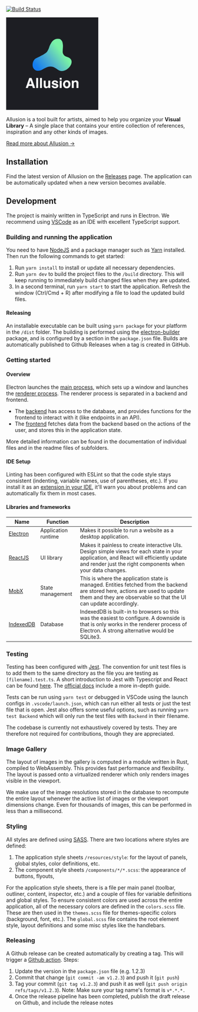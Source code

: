 [![Build Status](https://travis-ci.com/allusion-app/Allusion.svg?token=a7yw4czL1Lye2zty617R&branch=master)](https://travis-ci.com/allusion-app/Allusion)

<img alt="Allusion" src="./resources/images/helpcenter/logo-about-helpcenter-dark.jpg" width="250" />

Allusion is a tool built for artists, aimed to help you organize your **Visual Library** – A single place that contains your entire collection of references, inspiration and any other kinds of images.

[Read more about Allusion →](https://allusion-app.github.io/)

## Installation
Find the latest version of Allusion on the [Releases](https://github.com/allusion-app/Allusion/releases) page.
The application can be automatically updated when a new version becomes available.

## Development

The project is mainly written in TypeScript and runs in Electron. We recommend using
[VSCode](https://code.visualstudio.com/) as an IDE with excellent TypeScript support.

### Building and running the application

You need to have [NodeJS](https://nodejs.org/en/download/) and a package manager such as [Yarn](https://yarnpkg.com/lang/en/docs/install/) installed.
Then run the following commands to get started:

1. Run `yarn install` to install or update all necessary dependencies.
2. Run `yarn dev` to build the project files to the `/build` directory. This will keep running to immediately build changed files when they are updated.
3. In a second terminal, run `yarn start` to start the application. Refresh the window (Ctrl/Cmd + R) after modifying a file to load the updated build files.

#### Releasing

An installable executable can be built using `yarn package` for your platform in the `/dist` folder. The building is performed using the [electron-builder](https://www.electron.build/) package, and is configured by a section in the `package.json` file.
Builds are automatically published to Github Releases when a tag is created in GitHub.

### Getting started

#### Overview

Electron launches the [main process](src/main.ts), which sets up a window and launches the [renderer process](<(src/renderer.tsx)>).
The renderer process is separated in a backend and frontend.

- The [backend](src/backend/Backend.ts) has access to the database, and provides functions for the frontend to interact with it (like endpoints in an API).
- The [frontend](src/frontend/App.tsx) fetches data from the backend based on the actions of the user, and stores this in the application state.

More detailed information can be found in the documentation of individual files and in the readme files of subfolders.

#### IDE Setup

Linting has been configured with ESLint so that the code style stays consistent (indenting, variable names, use of parentheses, etc.).
If you install it as an [extension in your IDE](https://marketplace.visualstudio.com/items?itemName=dbaeumer.vscode-eslint), it'll warn you about problems and can automatically fix them in most cases.

#### Libraries and frameworks

| Name                                                                        | Function            | Description                                                                                                                                                                                                                                 |
| --------------------------------------------------------------------------- | ------------------- | ------------------------------------------------------------------------------------------------------------------------------------------------------------------------------------------------------------------------------------------- |
| [Electron](https://electronjs.org/docs/tutorial/quick-start)                | Application runtime | Makes it possible to run a website as a desktop application.                                                                                                                                                                                |
| [ReactJS](https://reactjs.org/docs/getting-started.html)                    | UI library          | Makes it painless to create interactive UIs. Design simple views for each state in your application, and React will efficiently update and render just the right components when your data changes.                                         |
| [MobX](https://mobx.js.org/getting-started.html)                            | State management    | This is where the application state is managed. Entities fetched from the backend are stored here, actions are used to update them and they are observable so that the UI can update accordingly.                                           |
| [IndexedDB](https://developer.mozilla.org/en-US/docs/Web/API/IndexedDB_API) | Database            | IndexedDB is built-in to browsers so this was the easiest to configure. A downside is that is only works in the renderer process of Electron. A strong alternative would be SQLite3.                                                        |

### Testing

Testing has been configured with [Jest](https://jestjs.io/).
The convention for unit test files is to add them to the same directory as the file you are testing as `[filename].test.ts`.
A short introduction to Jest with Typescript and React can be found [here](https://github.com/basarat/typescript-book/blob/master/docs/testing/jest.md). The [official docs](https://jestjs.io/docs/en/getting-started) include a more in-depth guide.

Tests can be run using `yarn test` or debugged in VSCode using the launch configs in `.vscode/launch.json`, which can run either all tests or just the test file that is open.
Jest also offers some useful options, such as running `yarn test Backend` which will only run the test files with `Backend` in their filename.

The codebase is currently not exhaustively covered by tests. They are therefore not required for contributions, though they are appreciated.

### Image Gallery
The layout of images in the gallery is computed in a module written in Rust, compiled to WebAssembly.
This provides fast performance and flexibility.
The layout is passed onto a virtualized renderer which only renders images visible in the viewport.

We make use of the image resolutions stored in the database to recompute the entire layout whenever the active list of images or the viewport dimensions change. Even for thousands of images, this can be performed in less than a millisecond.

### Styling

All styles are defined using [SASS](https://sass-lang.com/guide).
There are two locations where styles are defined:

1. The application style sheets `/resources/style`: for the layout of panels, global styles, color definitions, etc.
2. The component style sheets `/components/*/*.scss`: the appearance of buttons, flyouts,

For the application style sheets, there is a file per main panel (toolbar, outliner, content, inspector, etc.) and a couple of files for variable definitions and global styles. To ensure consistent colors are used across the entire application, all of the necessary colors are defined in the `colors.scss` file. These are then used in the `themes.scss` file for themes-specific colors (background, font, etc.).
The `global.scss` file contains the root element style, layout definitions and some misc styles like the handlebars.

### Releasing
A Github release can be created automatically by creating a tag. This will trigger a [Github action](https://github.com/marketplace/actions/electron-builder-action). Steps:
1. Update the version in the `package.json` file (e.g. 1.2.3)
2. Commit that change (`git commit -am v1.2.3`) and push it (`git push`)
3. Tag your commit (`git tag v1.2.3`) and push it as well (`git push origin refs/tags/v1.2.3`). Note: Make sure your tag name's format is `v*.*.*.`
4. Once the release pipeline has been completed, publish the draft release on Github, and include the release notes
